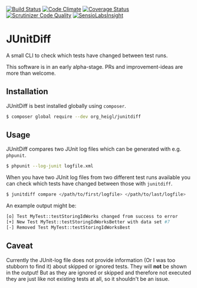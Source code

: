 [![Build Status](https://travis-ci.org/heiglandreas/JUnitDiff.svg?branch=master)](https://travis-ci.org/heiglandreas/JUnitDiff)
[![Code Climate](https://codeclimate.com/github/heiglandreas/JUnitDiff/badges/gpa.svg)](https://codeclimate.com/github/heiglandreas/JUnitDiff)
[![Coverage Status](https://coveralls.io/repos/github/heiglandreas/JUnitDiff/badge.svg?branch=master)](https://coveralls.io/github/heiglandreas/JUnitDiff?branch=master)
[![Scrutinizer Code Quality](https://scrutinizer-ci.com/g/heiglandreas/JUnitDiff/badges/quality-score.png?b=master)](https://scrutinizer-ci.com/g/heiglandreas/JUnitDiff/?branch=master)
[![SensioLabsInsight](https://insight.sensiolabs.com/projects/46c6fa0c-fcfd-468f-82e1-2c23256e1cd6/mini.png)](https://insight.sensiolabs.com/projects/46c6fa0c-fcfd-468f-82e1-2c23256e1cd6)

# JUnitDiff

A small CLI to check which tests have changed between test runs.

This software is in an early alpha-stage. PRs and improvement-ideas are more than welcome.

## Installation

JUnitDiff is best installed globally using `composer`.

```bash
$ composer global require --dev org_heigl/junitdiff
```

## Usage

JUnitDiff compares two JUnit log files which can be generated with e.g. `phpunit`.

```bash
$ phpunit --log-junit logfile.xml
```

When you have two JUnit log files from two different test runs available you can check which tests have changed between those with `junitdiff`.

```bash
$ junitdiff compare </path/to/first/logfile> </path/to/last/logfile>
```

An example output might be:

```bash
[o] Test MyTest::testStoringIdWorks changed from success to error
[+] New Test MyTest::testStoringIdWorksBetter with data set #7
[-] Removed Test MyTest::testStoringIdWorksBest
```

## Caveat

Currently the JUnit-log file does not provide information (Or I was too stubborn to find it)
about skipped or ignored tests. They will **not** be shown in the output! But as they are
ignored or skipped and therefore not executed they are just like not existing tests at
all, so it shouldn't be an issue.

